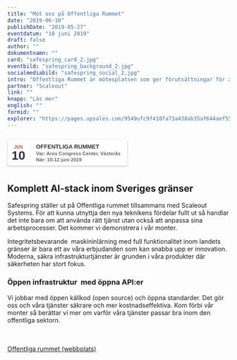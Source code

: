 ```yaml
---
title: "Möt oss på Offentliga Rummet"
date: "2019-06-10"
publishDate: "2019-05-27"
eventdatum: "10 juni 2019"
draft: false
author: ""
dokumentnamn: ""
card: "safespring_card_2.jpg"
eventbild: "safespring_background_2.jpg"
socialmediabild: "safespring_social_2.jpg"
intro: "Offentliga Rummet är mötesplatsen som ger förutsättningar för att vi tillsammans kan skapa en smartare välfärd."
partner: "Scaleout"
link: ""
knapp: "Läs mer"
english: ""
formid: ""
explorer: "https://pages.upsales.com/9549ufc9f410fa73a438ab35af644aef55453?utm_source=safespring&utm_medium=redirect&utm_campaign=techaw"
---
```

<style>
.safespring-event .desc .des,.safespring-event .desc .hed{font-family:Hind,sans-serif;overflow:hidden}.safespring-event{display:inline-block;position:relative;cursor:default;background:#fff;font-family:Hind,sans-serif;font-weight:600;color:#323232!important;font-size:15px;line-height:100%;-webkit-box-shadow:0 0 0 .5px rgba(50,50,93,.17),0 2px 5px 0 rgba(50,50,93,.1),0 1px 1.5px 0 rgba(0,0,0,.07),0 1px 2px 0 rgba(0,0,0,.08),0 0 0 0 transparent!important;-moz-box-shadow:0 0 0 .5px rgba(50,50,93,.17),0 2px 5px 0 rgba(50,50,93,.1),0 1px 1.5px 0 rgba(0,0,0,.07),0 1px 2px 0 rgba(0,0,0,.08),0 0 0 0 transparent!important;box-shadow:0 0 0 .5px rgba(50,50,93,.17),0 2px 5px 0 rgba(50,50,93,.1),0 1px 1.5px 0 rgba(0,0,0,.07),0 1px 2px 0 rgba(0,0,0,.08),0 0 0 0 transparent!important;-webkit-border-radius:4px;border-radius:4px}.safespring-event .date{width:50px;height:60px;float:left;position:relative}.safespring-event .date .bdr1,.safespring-event .date .bdr2{width:1px;height:50px;position:absolute;z-index:100;top:5px}.safespring-event .date .mon{display:block;text-align:center;padding:12px 0 0;font-size:10px;color:#bf5549;font-weight:700;line-height:110%;text-transform:uppercase}.safespring-event .date .day{display:block;text-align:center;padding:0 0 8px;font-size:28px;font-weight:700;color:#333;line-height:100%}.safespring-event .date .bdr1{background:#eaeaea;right:-3px}.safespring-event .date .bdr2{background:#fff;right:-4px}.safespring-event .desc{height:60px;float:left;position:relative;padding:0 15px 0 0}.safespring-event .desc p{margin:0;display:block;text-align:left;padding:10px 0 0 15px;font-size:11px;color:#666;line-height:130%}.safespring-event .desc .hed{height:15px;display:block;margin-bottom:0;font-size:13px;line-height:110%;color:#333;text-transform:uppercase}.safespring-event .desc .des{height:28px;display:block}.safespring-event-selected{background-color:#f4f4f4}.addeventatc .alarm_reminder,.addeventatc .all_day_event,.addeventatc .attendees,.addeventatc .calname,.addeventatc .date_format,.addeventatc .recurring,.addeventatc .status,.addeventatc .uid,.safespring-event .client,.safespring-event .description,.safespring-event .end,.safespring-event .facebook_event,.safespring-event .location,.safespring-event .method,.safespring-event .organizer,.safespring-event .organizer_email,.safespring-event .start,.safespring-event .timezone,.safespring-event .title,.safespring-event .transp{display:none!important}
</style>

<div style="clear:both;padding:10px 0px 10px 0px;">
	<div class="safespring-event" data-styling="none">
		<div class="date">
			<span class="mon">JUN</span>
			<span class="day">10</span>
			<div class="bdr1"></div>
			<div class="bdr2"></div>
		</div>
		<div class="desc">
			<p>
				<strong class="hed">Offentliga rummet</strong>
				<span class="des">Var: Aros Congress Center, Västerås<br />När: 10-12 juni 2019</span>
			</p>
		</div>
	</div>
	</div>

## Komplett AI-stack inom Sveriges gränser
Safespring ställer ut på Offentliga rummet tillsammans med Scaleout Systems. För att kunna utnyttja den nya teknikens fördelar fullt ut så handlar det inte bara om att använda rätt tjänst utan också att anpassa sina arbetsprocesser. Det kommer vi demonstrera i vår monter.

Integritetsbevarande  maskininlärning med full funktionalitet inom landets gränser är bara ett av våra erbjudanden som kan snabba upp er innovation. Moderna, säkra infrastrukturtjänster är grunden i våra produkter där säkerheten har stort fokus.

### Öppen infrastruktur  med öppna API:er
Vi jobbar med öppen källkod (open source) och öppna standarder. Det gör oss och våra tjänster säkrare och mer kostnadseffektiva. Kom förbi vår monter så berättar vi mer om varför våra tjänster passar bra inom den offentliga sektorn.

<br><br>
<a href="http://offentligarummet.se/or19.html" id="button">Offentliga rummet (webbplats)</a>
